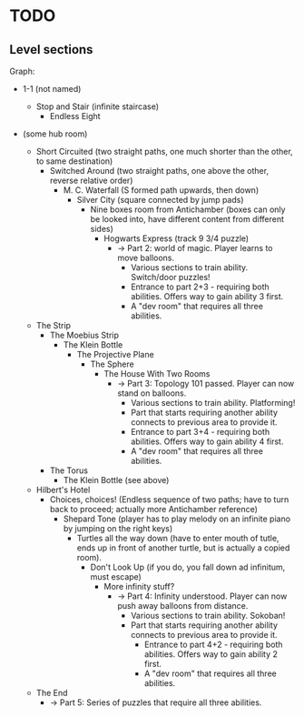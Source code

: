 # TODO

## Level sections

Graph:

* 1-1 (not named)
  * Stop and Stair (infinite staircase)
    * Endless Eight

* (some hub room)
  * Short Circuited (two straight paths, one much shorter than the other, to same destination)
    * Switched Around (two straight paths, one above the other, reverse relative order)
      * M. C. Waterfall (S formed path upwards, then down)
        * Silver City (square connected by jump pads)
          * Nine boxes room from Antichamber (boxes can only be looked into, have different content from different sides)
            * Hogwarts Express (track 9 3/4 puzzle)
              * -> Part 2: world of magic. Player learns to move balloons.
                * Various sections to train ability. Switch/door puzzles!
                * Entrance to part 2+3 - requiring both abilities. Offers way to gain ability 3 first.
                * A "dev room" that requires all three abilities.
  * The Strip
    * The Moebius Strip
      * The Klein Bottle
        * The Projective Plane
          * The Sphere
            * The House With Two Rooms
              * -> Part 3: Topology 101 passed. Player can now stand on balloons.
                * Various sections to train ability. Platforming!
                * Part that starts requiring another ability connects to previous area to provide it.
                * Entrance to part 3+4 - requiring both abilities. Offers way to gain ability 4 first.
                * A "dev room" that requires all three abilities.
    * The Torus
      * The Klein Bottle (see above)
  * Hilbert's Hotel
    * Choices, choices! (Endless sequence of two paths; have to turn back to proceed; actually more Antichamber reference)
      * Shepard Tone (player has to play melody on an infinite piano by jumping on the right keys)
        * Turtles all the way down (have to enter mouth of tutle, ends up in front of another turtle, but is actually a copied room).
          * Don't Look Up (if you do, you fall down ad infinitum, must escape)
            * More infinity stuff?
              * -> Part 4: Infinity understood. Player can now push away balloons from distance.
                * Various sections to train ability. Sokoban!
                * Part that starts requiring another ability connects to previous area to provide it.
                  * Entrance to part 4+2 - requiring both abilities. Offers way to gain ability 2 first.
                  * A "dev room" that requires all three abilities.
  * The End
    * -> Part 5: Series of puzzles that require all three abilities.
